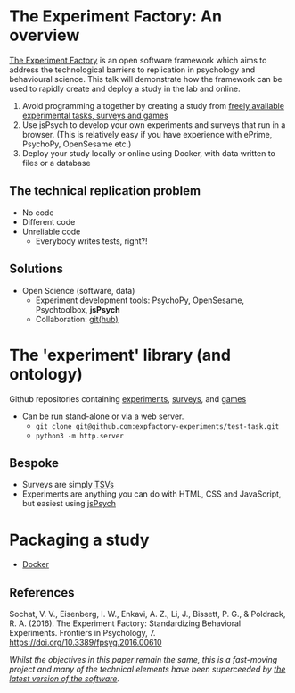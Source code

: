 # The Experiment Factory: An overview

[The Experiment Factory](https://expfactory.github.io/expfactory/) is an open software framework which aims to address the technological barriers to replication in psychology and behavioural science.  This talk will demonstrate how the framework can be used to rapidly create and deploy a study in the lab and online.  

  1. Avoid programming altogether by creating a study from [freely available experimental tasks, surveys and games](https://expfactory.github.io/experiments/)
  1. Use jsPsych to develop your own experiments and surveys that run in a browser. (This is relatively easy if you have experience with ePrime, PsychoPy, OpenSesame etc.)
  1. Deploy your study locally or online using Docker, with data written to files or a database

## The technical replication problem

* No code
* Different code
* Unreliable code
  * Everybody writes tests, right?!

## Solutions

* Open Science (software, data)
  * Experiment development tools: PsychoPy, OpenSesame, Psychtoolbox, **jsPsych**
  * Collaboration: [git(hub)](http://github.com/)

# The 'experiment' library (and ontology) 

Github repositories containing [experiments](https://expfactory-experiments.github.io/stroop), [surveys](https://expfactory-experiments.github.io/state-mindfulness-survey), and [games](https://expfactory-experiments.github.io/bucket-game/)
  * Can be run stand-alone or via a web server.
    * `git clone git@github.com:expfactory-experiments/test-task.git`
    * `python3 -m http.server`
    
## Bespoke

* Surveys are simply [TSVs](https://github.com/expfactory-experiments/state-mindfulness-survey)
* Experiments are anything you can do with HTML, CSS and JavaScript, but easiest using [jsPsych](jspsych.md)

# Packaging a study

* [Docker](docker.md)

## References

Sochat, V. V., Eisenberg, I. W., Enkavi, A. Z., Li, J., Bissett, P. G., & Poldrack, R. A. (2016). The Experiment Factory: Standardizing Behavioral Experiments. Frontiers in Psychology, 7. https://doi.org/10.3389/fpsyg.2016.00610

*Whilst the objectives in this paper remain the same, this is a fast-moving project and many of the technical elements have been superceeded by [the latest version of the software](https://expfactory.github.io/expfactory/).*
